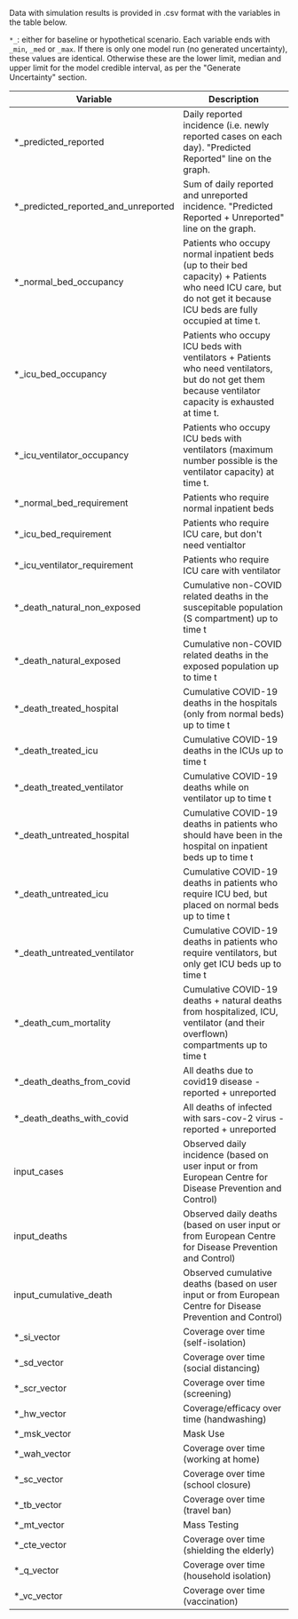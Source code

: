 Data with simulation results is provided in .csv format with the variables in the table below.


`*_`: either for baseline or hypothetical scenario.
Each variable ends with `_min`, `_med` or `_max`. If there is only one model run (no generated uncertainty), these values are identical. Otherwise these are the lower limit, median and upper limit for the model credible interval, as per the "Generate Uncertainty" section.


| Variable                            | Description                                                                                                                                                          |
|-------------------------------------|----------------------------------------------------------------------------------------------------------------------------------------------------------------------|
| *_predicted_reported                | Daily reported incidence (i.e. newly reported cases on each day). "Predicted Reported" line on the graph.                                                            |
| *_predicted_reported_and_unreported | Sum of daily reported and unreported incidence. "Predicted Reported + Unreported" line on the graph.                                                                 |
| *_normal_bed_occupancy              | Patients who occupy normal inpatient beds (up to their bed capacity) + Patients who need ICU care, but do not get it because ICU beds are fully occupied at time t.  |
| *_icu_bed_occupancy                 | Patients who occupy ICU beds with ventilators + Patients who need ventilators, but do not get them because ventilator capacity is exhausted  at time t.              |
| *_icu_ventilator_occupancy          | Patients who occupy ICU beds with ventilators (maximum number possible is the ventilator capacity) at time t.                                                        |
| *_normal_bed_requirement            | Patients who require normal inpatient beds                                                                                                                           |
| *_icu_bed_requirement               | Patients who require ICU care, but don't need ventialtor                                                                                                             |
| *_icu_ventilator_requirement        | Patients who require ICU care with ventilator                                                                                                                        |
| *_death_natural_non_exposed         | Cumulative non-COVID related deaths in the suscepitable population (S compartment) up to time t                                                                      |
| *_death_natural_exposed             | Cumulative non-COVID related deaths in the exposed population up to time t                                                                                           |
| *_death_treated_hospital            | Cumulative COVID-19 deaths in the hospitals (only from normal beds) up to time t                                                                                     |
| *_death_treated_icu                 | Cumulative COVID-19 deaths in the ICUs up to time t                                                                                                                  |
| *_death_treated_ventilator          | Cumulative COVID-19 deaths while on ventilator up to time t                                                                                                          |
| *_death_untreated_hospital          | Cumulative COVID-19 deaths in patients who should have been in the hospital on inpatient beds up to time t                                                           |
| *_death_untreated_icu               | Cumulative COVID-19 deaths in patients who require ICU bed, but placed on normal beds up to time t                                                                   |
| *_death_untreated_ventilator        | Cumulative COVID-19 deaths in patients who require ventilators, but only get ICU beds up to time t                                                                   |
| *_death_cum_mortality               | Cumulative COVID-19 deaths + natural deaths from hospitalized, ICU, ventilator (and their overflown) compartments up to time t                                       |
| *_death_deaths_from_covid           | All deaths due to covid19 disease - reported + unreported                                                                                                            |
| *_death_deaths_with_covid           | All deaths of infected with sars-cov-2 virus - reported + unreported                                                                                                 |
| input_cases                         | Observed daily incidence (based on user input or from European Centre for Disease Prevention and Control)                                                            |
| input_deaths                        | Observed daily deaths (based on user input or from European Centre for Disease Prevention and Control)                                                               |
| input_cumulative_death              | Observed cumulative deaths (based on user input or from European Centre for Disease Prevention and Control)                                                          |
| *_si_vector                         | Coverage over time (self-isolation)                                                                                                                                  |
| *_sd_vector                         | Coverage over time (social distancing)                                                                                                                               |
| *_scr_vector                        | Coverage over time (screening)                                                                                                                                       |
| *_hw_vector                         | Coverage/efficacy over time (handwashing)                                                                                                                            |
| *_msk_vector                        | Mask Use                                                                                                                                                             |
| *_wah_vector                        | Coverage over time (working at home)                                                                                                                                 |
| *_sc_vector                         | Coverage over time (school closure)                                                                                                                                  |
| *_tb_vector                         | Coverage over time (travel ban)                                                                                                                                      |
| *_mt_vector                         | Mass Testing                                                                                                                                                         |
| *_cte_vector                        | Coverage over time (shielding the elderly)                                                                                                                           |
| *_q_vector                          | Coverage over time (household isolation)                                                                                                                             |
| *_vc_vector                         | Coverage over time (vaccination)                                                                                                                                     |